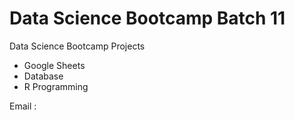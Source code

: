 # Data Science Bootcamp Batch 11
Data Science Bootcamp Projects
- Google Sheets
- Database
- R Programming

Email : 

